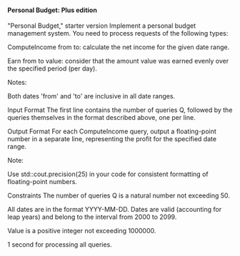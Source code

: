 #### Personal Budget: Plus edition ####

"Personal Budget," starter version
Implement a personal budget management system. You need to process requests of the following types:

ComputeIncome from to: calculate the net income for the given date range.

Earn from to value: consider that the amount value was earned evenly over the specified period (per day).

Notes:

Both dates 'from' and 'to' are inclusive in all date ranges.

Input Format
The first line contains the number of queries Q, followed by the queries themselves in the format described above, one per line.

Output Format
For each ComputeIncome query, output a floating-point number in a separate line, representing the profit for the specified date range.

Note:

Use std::cout.precision(25) in your code for consistent formatting of floating-point numbers.

Constraints
The number of queries Q is a natural number not exceeding 50.

All dates are in the format YYYY-MM-DD. Dates are valid (accounting for leap years) and belong to the interval from 2000 to 2099.

Value is a positive integer not exceeding 1000000.

1 second for processing all queries.

